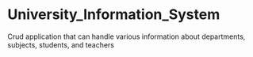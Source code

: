 # University_Information_System

Crud application that can handle various information about departments, subjects, students, and teachers
